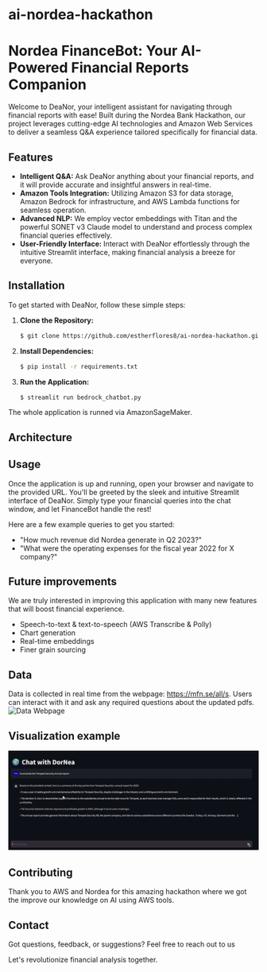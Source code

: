 # ai-nordea-hackathon

# Nordea FinanceBot: Your AI-Powered Financial Reports Companion

Welcome to DeaNor, your intelligent assistant for navigating through financial reports with ease! Built during the Nordea Bank Hackathon, our project leverages cutting-edge AI technologies and Amazon Web Services to deliver a seamless Q&A experience tailored specifically for financial data.

## Features

- **Intelligent Q&A:** Ask DeaNor anything about your financial reports, and it will provide accurate and insightful answers in real-time.
- **Amazon Tools Integration:** Utilizing Amazon S3 for data storage, Amazon Bedrock for infrastructure, and AWS Lambda functions for seamless operation.
- **Advanced NLP:** We employ vector embeddings with Titan and the powerful SONET v3 Claude model to understand and process complex financial queries effectively.
- **User-Friendly Interface:** Interact with DeaNor effortlessly through the intuitive Streamlit interface, making financial analysis a breeze for everyone.

## Installation

To get started with DeaNor, follow these simple steps:

1. **Clone the Repository:**

   ```bash
   $ git clone https://github.com/estherflores8/ai-nordea-hackathon.git
   ```

2. **Install Dependencies:**

   ```bash
   $ pip install -r requirements.txt
   ```

3. **Run the Application:**
   ```bash
   $ streamlit run bedrock_chatbot.py
   ```

The whole application is runned via AmazonSageMaker.

## Architecture

## Usage

Once the application is up and running, open your browser and navigate to the provided URL. You'll be greeted by the sleek and intuitive Streamlit interface of DeaNor. Simply type your financial queries into the chat window, and let FinanceBot handle the rest!

Here are a few example queries to get you started:

- "How much revenue did Nordea generate in Q2 2023?"
- "What were the operating expenses for the fiscal year 2022 for X company?"

## Future improvements

We are truly interested in improving this application with many new features that will boost financial experience.

- Speech-to-text & text-to-speech (AWS Transcribe & Polly)
- Chart generation
- Real-time embeddings
- Finer grain sourcing

## Data

Data is collected in real time from the webpage: https://mfn.se/all/s. Users can interact with it and ask any required questions about the updated pdfs.
![Data Webpage](images/mfn.jpg)

## Visualization example

![Visualization](/images/dornea.png)

## Contributing

Thank you to AWS and Nordea for this amazing hackathon where we got the improve our knowledge on AI using AWS tools.

## Contact

Got questions, feedback, or suggestions? Feel free to reach out to us

Let's revolutionize financial analysis together.
